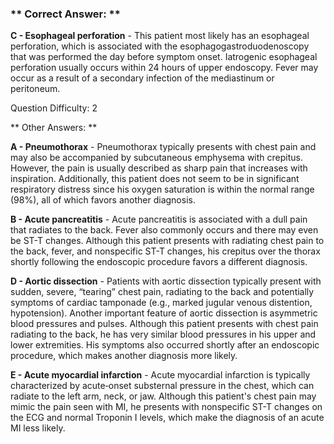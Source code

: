 ### ** Correct Answer: **

**C - Esophageal perforation** - This patient most likely has an esophageal perforation, which is associated with the esophagogastroduodenoscopy that was performed the day before symptom onset. Iatrogenic esophageal perforation usually occurs within 24 hours of upper endoscopy. Fever may occur as a result of a secondary infection of the mediastinum or peritoneum.

Question Difficulty: 2

** Other Answers: **

**A - Pneumothorax** - Pneumothorax typically presents with chest pain and may also be accompanied by subcutaneous emphysema with crepitus. However, the pain is usually described as sharp pain that increases with inspiration. Additionally, this patient does not seem to be in significant respiratory distress since his oxygen saturation is within the normal range (98%), all of which favors another diagnosis.

**B - Acute pancreatitis** - Acute pancreatitis is associated with a dull pain that radiates to the back. Fever also commonly occurs and there may even be ST-T changes. Although this patient presents with radiating chest pain to the back, fever, and nonspecific ST-T changes, his crepitus over the thorax shortly following the endoscopic procedure favors a different diagnosis.

**D - Aortic dissection** - Patients with aortic dissection typically present with sudden, severe, “tearing” chest pain, radiating to the back and potentially symptoms of cardiac tamponade (e.g., marked jugular venous distention, hypotension). Another important feature of aortic dissection is asymmetric blood pressures and pulses. Although this patient presents with chest pain radiating to the back, he has very similar blood pressures in his upper and lower extremities. His symptoms also occurred shortly after an endoscopic procedure, which makes another diagnosis more likely.

**E - Acute myocardial infarction** - Acute myocardial infarction is typically characterized by acute‑onset substernal pressure in the chest, which can radiate to the left arm, neck, or jaw. Although this patient's chest pain may mimic the pain seen with MI, he presents with nonspecific ST-T changes on the ECG and normal Troponin I levels, which make the diagnosis of an acute MI less likely.


